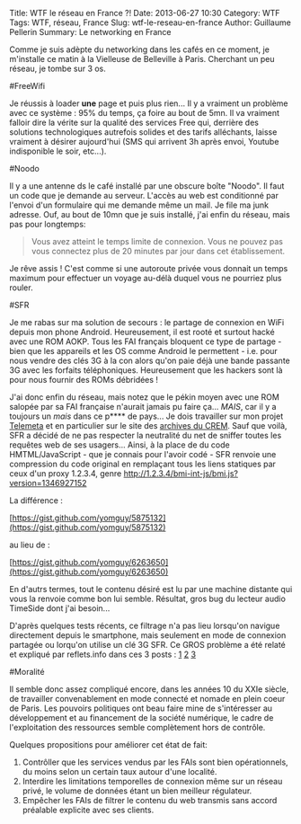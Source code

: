 Title: WTF le réseau en France ?!
Date: 2013-06-27 10:30
Category: WTF
Tags: WTF, réseau, France
Slug: wtf-le-reseau-en-france
Author: Guillaume Pellerin
Summary: Le networking en France

Comme je suis adèpte du networking dans les cafés en ce moment, je m'installe ce matin à la Vielleuse de Belleville à Paris. Cherchant un peu réseau, je tombe sur 3 os.

#FreeWifi

Je réussis à loader **une** page et puis plus rien... Il y a vraiment un problème avec ce système : 95% du temps, ça foire au bout de 5mn. Il va vraiment falloir dire la vérite sur la qualité des services Free qui, derrière des solutions technologiques autrefois solides et des tarifs alléchants, laisse vraiment à désirer aujourd'hui (SMS qui arrivent 3h après envoi, Youtube indisponible le soir, etc...).

#Noodo

Il y a une antenne ds le café installé par une obscure boîte "Noodo". Il faut un code que je demande au serveur. L'accès au web est conditionné par l'envoi d'un formulaire qui me demande même un mail. Je file ma junk adresse. Ouf, au bout de 10mn que je suis installé, j'ai enfin du réseau, mais pas pour longtemps:

> Vous avez atteint le temps limite de connexion. Vous ne pouvez pas vous connectez plus de 20 minutes  par jour dans cet établissement.

Je rêve assis ! C'est comme si une autoroute privée vous donnait un temps maximum pour effectuer un voyage au-délà duquel vous ne pourriez plus rouler.

#SFR

Je me rabas sur ma solution de secours : le partage de connexion en WiFi depuis mon phone Android. Heureusement, il est rooté et surtout hacké avec une ROM AOKP. Tous les FAI français bloquent ce type de partage - bien que les appareils et les OS comme Android le permettent - i.e. pour nous vendre des clés 3G à la con alors qu'on paie déjà une bande passante 3G avec les forfaits téléphoniques. Heureusement que les hackers sont là pour nous fournir des ROMs débridées !

J'ai donc enfin du réseau, mais notez que le pékin moyen avec une ROM salopée par sa FAI française n'aurait jamais pu faire ça... *MAIS*, car il y a toujours un *mais* dans ce p**** de pays... Je dois travailler sur mon projet [Telemeta](http://telemeta.org) et en particulier sur le site des [archives du CREM](http://archives.crem-cnrs.fr). Sauf que voilà, SFR a décidé de ne pas respecter la neutralité du net de sniffer toutes les requêtes web de ses usagers... Ainsi, à la place de du code HMTML/JavaScript - que je connais pour l'avoir codé - SFR renvoie une compression du code original en remplaçant tous les liens statiques par ceux d'un proxy 1.2.3.4, genre http://1.2.3.4/bmi-int-js/bmi.js?version=1346927152

La différence :

[https://gist.github.com/yomguy/5875132](https://gist.github.com/yomguy/5875132)

au lieu de :

[https://gist.github.com/yomguy/6263650](https://gist.github.com/yomguy/6263650)

En d'autrs termes, tout le contenu désiré est lu par une machine distante qui vous la renvoie comme bon lui semble.
Résultat, gros bug du lecteur audio TimeSide dont j'ai besoin...

D'après quelques tests récents, ce filtrage n'a pas lieu lorsqu'on navigue directement depuis le smartphone, mais seulement en mode de connexion partagée ou lorqu'on utilise un clé 3G SFR. Ce GROS problème a été relaté et expliqué par reflets.info dans ces 3 posts : [1](http://reflets.info/sfr-modifie-le-source-html-des-pages-que-vous-visitez-en-3g/) [2](http://reflets.info/sfr-man-in-the-middle-oui-cest-particulierement-grave/) [3](http://reflets.info/sfr-nouveau-co-editeur-de-reflets-au-sens-de-la-lcen/)

#Moralité 

Il semble donc assez compliqué encore, dans les années 10 du XXIe siècle, de travailler convenablement en mode connecté et nomade en plein coeur de Paris. Les pouvoirs politiques ont beau faire mine de s'intéresser au développement et au financement de la société numérique, le cadre de l'exploitation des ressources semble complètement hors de contrôle.

Quelques propositions pour améliorer cet état de fait:

 1. Contrôller que les services vendus par les FAIs sont bien opérationnels, du moins selon un certain taux autour d'une localité.
 2. Interdire les limitations temporelles de connexion même sur un réseau privé, le volume de données étant un bien meilleur régulateur.
 3. Empêcher les FAIs de filtrer le contenu du web transmis sans accord préalable explicite avec ses clients.
